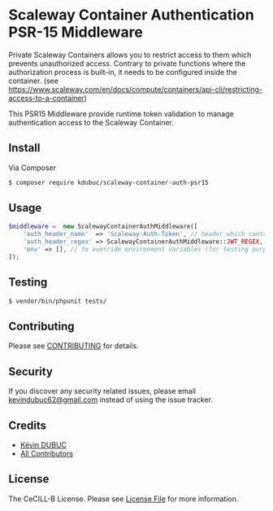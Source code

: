 # Scaleway Container Authentication PSR-15 Middleware

Private Scaleway Containers allows you to restrict access to them which prevents unauthorized access. Contrary to private functions where the authorization process is built-in, it needs to be configured inside the container. (see https://www.scaleway.com/en/docs/compute/containers/api-cli/restricting-access-to-a-container)

This PSR15 Middleware provide runtime token validation to manage authentication access to the Scaleway Container.

## Install

Via Composer

``` bash
$ composer require kdubuc/scaleway-container-auth-psr15
```

## Usage

```php
$middleware =  new ScalewayContainerAuthMiddleware([
    'auth_header_name'  => 'Scaleway-Auth-Token', // header which containing auth token (default : Scaleway-Auth-Token)
    'auth_header_regex' => ScalewayContainerAuthMiddleware::JWT_REGEX, // regex to catch token in header (default : [jwt])
    'env' => [], // to override environment variables (for testing purpose)
]);
```

## Testing

``` bash
$ vendor/bin/phpunit tests/
```

## Contributing

Please see [CONTRIBUTING](.github/CONTRIBUTING.md) for details.

## Security

If you discover any security related issues, please email kevindubuc62@gmail.com instead of using the issue tracker.

## Credits

- [Kévin DUBUC](https://github.com/kdubuc)
- [All Contributors](https://github.com/kdubuc/query-string-parser/graphs/contributors)

## License

The CeCILL-B License. Please see [License File](LICENSE.md) for more information.

